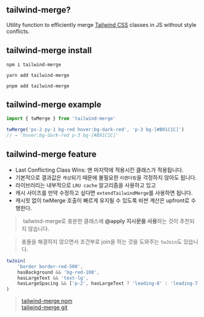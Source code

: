 
## tailwind-merge?
Utility function to efficiently merge [Tailwind CSS](https://tailwindcss.com/) classes in JS without style conflicts.

## tailwind-merge install
```shell
npm i tailwind-merge
```

```shell
yarn add tailwind-merge
```

```shell
pnpm add tailwind-merge
```

## tailwind-merge example 
```typescript
import { twMerge } from 'tailwind-merge'

twMerge('px-2 py-1 bg-red hover:bg-dark-red', 'p-3 bg-[#B91C1C]')
// → 'hover:bg-dark-red p-3 bg-[#B91C1C]'
```

## tailwind-merge feature
-  Last Conflicting Class Wins: 맨 마지막에 적용시킨 클래스가 적용됩니다.
-  기본적으로 결과값은 `캐싱`되기 때문에 불필요한 `리렌더링`을 걱정하지 않아도 됩니다.
-  라이브러리는 내부적으로 `LRU cache` 알고리즘을 사용하고 있고
-  캐시 사이즈를 만약 수정하고 싶다면 `extendTailwindMerge`를 사용하면 됩니다.
- 캐시힛 없이 twMerge 호출이 빠르게 유지될 수 있도록 비싼 계산은 upfront로 수행한다.


>  tailwind-merge로 충분한 클래스에 **@apply 지시문을 사용**하는 것이 추천되지 않습니다.

> 충돌을 해결하지 않으면서 조건부로 join을 하는 것을 도와주는 `twJoin`도 있습니다.
```typescript
twJoin(
    'border border-red-500',
    hasBackground && 'bg-red-100',
    hasLargeText && 'text-lg',
    hasLargeSpacing && ['p-2', hasLargeText ? 'leading-8' : 'leading-7'],
)
```

>[tailwind-merge npm](https://www.npmjs.com/package/tailwind-merge)   
>[tailwind-merge git](https://github.com/dcastil/tailwind-merge)